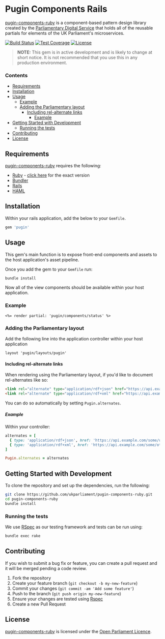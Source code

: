 # Pugin Components Rails
[pugin-components-ruby][pugin-components-ruby] is a component-based pattern design library created by the [Parliamentary Digital Service][pds] that holds all of the reusable partials for elements of the UK Parliament's microservices.

[![Build Status][shield-travis]][info-travis] [![Test Coverage][shield-coveralls]][info-coveralls] [![License][shield-license]][info-license]

> **NOTE:** This gem is in active development and is likely to change at short notice. It is not recommended that you use this in any production environment.

### Contents
<!-- START doctoc generated TOC please keep comment here to allow auto update -->
<!-- DON'T EDIT THIS SECTION, INSTEAD RE-RUN doctoc TO UPDATE -->


- [Requirements](#requirements)
- [Installation](#installation)
- [Usage](#usage)
  - [Example](#example)
  - [Adding the Parliamentary layout](#adding-the-parliamentary-layout)
    - [Including rel-alternate links](#including-rel-alternate-links)
      - [Example](#example-1)
- [Getting Started with Development](#getting-started-with-development)
  - [Running the tests](#running-the-tests)
- [Contributing](#contributing)
- [License](#license)

<!-- END doctoc generated TOC please keep comment here to allow auto update -->


## Requirements
[pugin-components-ruby][pugin-components-ruby] requires the following:
* [Ruby][ruby] - [click here][ruby-version] for the exact version
* [Bundler][bundler]
* [Rails][rails]
* [HAML][haml]


## Installation
Within your rails application, add the below to your `Gemfile`.
```bash
gem 'pugin'
```


## Usage
This gem's main function is to expose front-end components and assets to the host application's asset pipeline.

Once you add the gem to your `Gemfile` run:
```bash
bundle install
```

Now all of the view components should be available within your host application.

### Example
```erb
<%= render partial: 'pugin/components/status' %>
```
### Adding the Parliamentary layout
Add the following line into the application controller within your host application
```erb
layout 'pugin/layouts/pugin'
```

#### Including rel-alternate links
When rendering using the Parliamentary layout, if you'd like to document rel-alternates like so:

```html
<link rel="alternate" type="application/rdf+json" href="https://api.example.com/some/url" />
<link rel="alternate" type="application/rdf+xml" href="https://api.example.com/some/other/url" />
```

You can do so automatically by setting `Pugin.alternates`.

##### Example
Within your controller:

```ruby
alternates = [
  { type: 'application/rdf+json', href: 'https://api.example.com/some/url' },
  { type: 'application/rdf+xml', href: 'https://api.example.com/some/other/url' }
]

Pugin.alternates = alternates
```


## Getting Started with Development
To clone the repository and set up the dependencies, run the following:
```bash
git clone https://github.com/ukparliament/pugin-components-ruby.git
cd pugin-components-ruby
bundle install
```

### Running the tests
We use [RSpec][rspec] as our testing framework and tests can be run using:
```bash
bundle exec rake
```


## Contributing
If you wish to submit a bug fix or feature, you can create a pull request and it will be merged pending a code review.

1. Fork the repository
1. Create your feature branch (`git checkout -b my-new-feature`)
1. Commit your changes (`git commit -am 'Add some feature'`)
1. Push to the branch (`git push origin my-new-feature`)
1. Ensure your changes are tested using [Rspec][rspec]
1. Create a new Pull Request


## License
[pugin-components-ruby][pugin-components-ruby] is licensed under the [Open Parliament Licence][info-license].

[ruby]:                   https://www.ruby-lang.org/en/
[bundler]:                http://bundler.io
[rspec]:                  http://rspec.info
[pugin-components-ruby]: 	https://github.com/ukparliament/parliament.uk-pugin-components-ruby
[pds]:                    https://www.parliament.uk/mps-lords-and-offices/offices/bicameral/parliamentary-digital-service/
[ruby-version]:           https://github.com/ukparliament/pugin/blob/master/.ruby-version
[rails]:                  http://rubyonrails.org
[haml]:                   http://haml.info

[info-travis]:            https://travis-ci.org/ukparliament/pugin
[shield-travis]:          https://img.shields.io/travis/ukparliament/pugin.svg

[info-coveralls]:         https://coveralls.io/github/ukparliament/pugin
[shield-coveralls]:       https://img.shields.io/coveralls/ukparliament/pugin.svg

[info-license]:           http://www.parliament.uk/site-information/copyright/open-parliament-licence/
[shield-license]:         https://img.shields.io/badge/license-Open%20Parliament%20Licence-blue.svg
